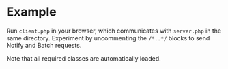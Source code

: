 # Example

Run `client.php` in your browser, which communicates with `server.php` in the same directory. Experiment by uncommenting the `/*..*/` blocks to send Notify and Batch requests.

Note that all required classes are automatically loaded.
